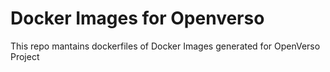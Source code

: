 # Docker Images for Openverso

This repo mantains dockerfiles of Docker Images generated for OpenVerso Project
